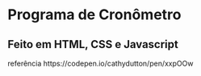 <h1>Programa de Cronômetro</h1>
<h2>Feito em HTML, CSS e Javascript</h2>
<p>referência https://codepen.io/cathydutton/pen/xxpOOw </p>